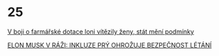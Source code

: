 # 25

[V boji o farmářské dotace loni vítězily ženy, stát mění podmínky](https://www.idnes.cz/ekonomika/domaci/zemedelstvi-dotace-zeny-gender-muzi.A240823_162510_ekonomika_drh)

[ELON MUSK V RÁŽI: INKLUZE PRÝ OHROŽUJE BEZPEČNOST LÉTÁNÍ](https://www.hrot24.cz/clanek/inkluze-pry-ohrozuje-bezpecnost-elon-musk-dal-utoci-na-diverzitu)
